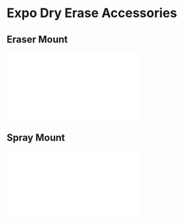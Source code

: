 # Expo Dry Erase Accessories

## Eraser Mount

![Eraser Mount STL](./stl/eraser_mount.stl)

## Spray Mount 

![Spray Mount STL](./stl/spray_mount.stl)